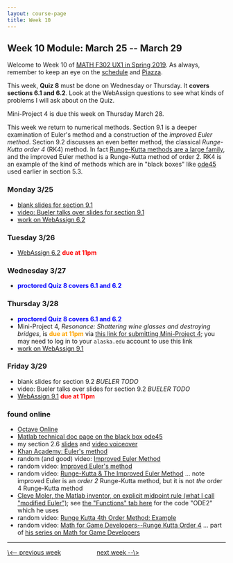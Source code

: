 ```yaml
---
layout: course-page
title: Week 10
---
```


## Week 10 Module: March 25 -- March 29

Welcome to Week 10 of [MATH F302 UX1 in Spring 2019](index.html).  As always, remember to keep an eye on the [schedule](schedule.pdf) and [Piazza](https://piazza.com/uaf/spring2019/math302ux1/home).

This week, **Quiz 8** must be done on Wednesday or Thursday.  It **covers sections 6.1 and 6.2**.  Look at the WebAssign questions to see what kinds of problems I will ask about on the Quiz.

Mini-Project 4 is due this week on Thursday March 28.

This week we return to numerical methods.  Section 9.1 is a deeper examination of Euler's method and a construction of the _improved Euler method_.  Section 9.2 discusses an even better method, the classical _Runge-Kutta order 4_ (RK4) method.  In fact [Runge-Kutta methods are a large family](https://en.wikipedia.org/wiki/Runge%E2%80%93Kutta_methods), and the improved Euler method is a Runge-Kutta method of order 2.  RK4 is an example of the kind of methods which are in "black boxes" like [ode45](https://www.mathworks.com/help/matlab/ref/ode45.html) used earlier in section 5.3.

### Monday 3/25
* [blank slides for section 9.1](assets/slides/9-1.pdf)
* [video: Bueler talks over slides for section 9.1](https://expl.ai/FNKXREH)
* [work on WebAssign 6.2](https://www.webassign.net/)

### Tuesday 3/26
* [WebAssign 6.2](https://www.webassign.net/) <span style="color:red">**due at 11pm**</span>

### Wednesday 3/27
* <span style="color:blue">**proctored Quiz 8 covers 6.1 and 6.2**</span>

### Thursday 3/28
* <span style="color:blue">**proctored Quiz 8 covers 6.1 and 6.2**</span>
* Mini-Project 4, _Resonance: Shattering wine glasses and destroying bridges_, is <span style="color:orange">**due at 11pm**</span> via [this link for submitting Mini-Project 4](https://goo.gl/forms/au848CmfdK94QC2t2); you may need to log in to your `alaska.edu` account to use this link
* [work on WebAssign 9.1](https://www.webassign.net/)

### Friday 3/29
* blank slides for section 9.2 _BUELER TODO_
* video: Bueler talks over slides for section 9.2 _BUELER TODO_
* [WebAssign 9.1](https://www.webassign.net/) <span style="color:red">**due at 11pm**</span>

### found online
* [Octave Online](https://octave-online.net/)
* [Matlab technical doc page on the black box ode45](https://www.mathworks.com/help/matlab/ref/ode45.html)
* my section 2.6 [slides](assets/slides/2-6.pdf) and [video voiceover](https://drive.explaineverything.com/thecode/LKSLJBU)
* [Khan Academy: Euler's method](https://www.khanacademy.org/math/ap-calculus-bc/bc-differential-equations-new/bc-7-5/v/eulers-method)
* random (and good) video: [Improved Euler Method](https://www.youtube.com/watch?v=A5ObpYPADPQ)
* random video: [Improved Euler's method](https://www.youtube.com/watch?v=BdzV83JTOyA)
* random video: [Runge-Kutta & The Improved Euler Method](https://vimeo.com/181401615)  ... note improved Euler is an _order 2_ Runge-Kutta method, but it is not _the_ order 4 Runge-Kutta method
* [Cleve Moler, the Matlab inventor, on explicit midpoint rule (what I call "modified Euler")](https://www.mathworks.com/videos/solving-odes-in-matlab-2-midpoint-method-ode2-117527.html); see [the "Functions" tab here](https://www.mathworks.com/matlabcentral/fileexchange/54611-solving-odes-in-matlab) for the code "ODE2" which he uses
* random video: [Runge Kutta 4th Order Method: Example](https://www.youtube.com/watch?v=AT7Olelic8U)
* random video: [Math for Game Developers--Runge Kutta Order 4](https://www.youtube.com/watch?v=hGCP6I2WisM) ... part of [his series on Math for Game Developers](https://www.youtube.com/user/BSVino)

<hr>
<a align="left" href="week9">\<-- previous week</a>  &nbsp; &nbsp; &nbsp; &nbsp; &nbsp; &nbsp; &nbsp; &nbsp; &nbsp; &nbsp; <a align="right" href="week11">next week --\></a>


